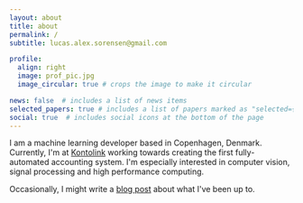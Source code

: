 ```yaml
---
layout: about
title: about
permalink: /
subtitle: lucas.alex.sorensen@gmail.com

profile:
  align: right
  image: prof_pic.jpg
  image_circular: true # crops the image to make it circular

news: false  # includes a list of news items
selected_papers: true # includes a list of papers marked as "selected={true}"
social: true  # includes social icons at the bottom of the page
---
```


I am a machine learning developer based in Copenhagen, Denmark. Currently, I'm at [Kontolink](https://kontolink.com) working towards creating the first fully-automated accounting system. I'm especially interested in computer vision, signal processing and high performance computing.

Occasionally, I might write a [blog post](/blog) about what I've been up to.
